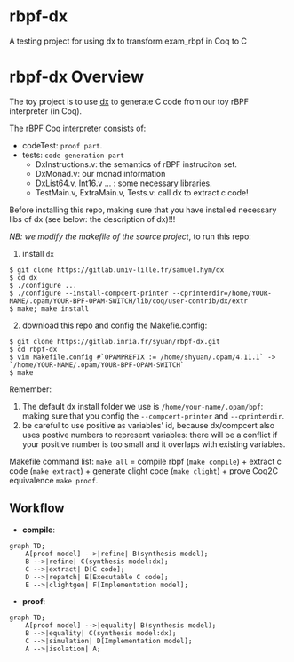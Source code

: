 # rbpf-dx

A testing project for using dx to transform exam_rbpf in Coq to C

# rbpf-dx Overview

The toy project is to use [dx](https://gitlab.univ-lille.fr/samuel.hym/dx) to generate C code from our toy rBPF interpreter (in Coq).

The rBPF Coq interpreter consists of:
- codeTest: `proof part`.
- tests: `code generation part`
    - DxInstructions.v: the semantics of rBPF instruciton set.
    - DxMonad.v: our monad information
    - DxList64.v, Int16.v ... : some necessary libraries.
    - TestMain.v, ExtraMain.v, Tests.v: call dx to extract c code!

Before installing this repo, making sure that you have installed necessary libs of dx (see below: the description of dx)!!!

_NB: we modify the makefile of the source project_, to run this repo:
1. install `dx`
```shell
$ git clone https://gitlab.univ-lille.fr/samuel.hym/dx
$ cd dx
$ ./configure ...
$ ./configure --install-compcert-printer --cprinterdir=/home/YOUR-NAME/.opam/YOUR-BPF-OPAM-SWITCH/lib/coq/user-contrib/dx/extr
$ make; make install
```
2. download this repo and config  the Makefie.config:
```shell
$ git clone https://gitlab.inria.fr/syuan/rbpf-dx.git
$ cd rbpf-dx
$ vim Makefile.config #`OPAMPREFIX := /home/shyuan/.opam/4.11.1` -> `/home/YOUR-NAME/.opam/YOUR-BPF-OPAM-SWITCH`
$ make
```

Remember:
1. The default dx install folder we use is `/home/your-name/.opam/bpf`: making sure that you config the `--compcert-printer` and `--cprinterdir`.
2. be careful to use positive as variables' id, because dx/compcert also uses postive numbers to represent variables: there will be a conflict if your positive number is too small and it overlaps with existing variables.

Makefile command list:
`make all` = compile rbpf (`make compile`) + extract c code (`make extract`) + generate clight code (`make clight`) + prove Coq2C equivalence `make proof`.

## Workflow

- **compile**:
```mermaid
graph TD;
    A[proof model] -->|refine| B(synthesis model);
    B -->|refine| C(synthesis model:dx);
    C -->|extract| D[C code];
    D -->|repatch| E[Executable C code];
    E -->|clightgen| F[Implementation model];
```

- **proof**:
```mermaid
graph TD;
    A[proof model] -->|equality| B(synthesis model);
    B -->|equality| C(synthesis model:dx);
    C -->|simulation| D[Implementation model];
    A -->|isolation| A;
```


